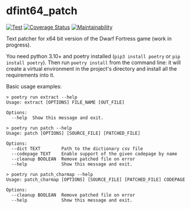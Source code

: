 # dfint64_patch

[![Test](https://github.com/dfint/dfint64_patch/actions/workflows/test.yml/badge.svg)](https://github.com/dfint/dfint64_patch/actions/workflows/test.yml)
[![Coverage Status](https://coveralls.io/repos/github/dfint/dfint64_patch/badge.svg)](https://coveralls.io/github/dfint/dfint64_patch)
[![Maintainability](https://api.codeclimate.com/v1/badges/a9408116a0faae2cb117/maintainability)](https://codeclimate.com/github/dfint/dfint64_patch/maintainability)

Text patcher for x64 bit version of the Dwarf Fortress game (work in progress).

You need python 3.10+ and poetry installed (`pip3 install poetry` or `pip install poetry`). Then run `poetry install` from the command line: it will create a virtual environment in the project's directory and install all the requirements into it. 

Basic usage examples:
```commandline
> poetry run extract --help
Usage: extract [OPTIONS] FILE_NAME [OUT_FILE]

Options:
  --help  Show this message and exit.
```
```commandline
> poetry run patch --help
Usage: patch [OPTIONS] [SOURCE_FILE] [PATCHED_FILE]

Options:
  --dict TEXT        Path to the dictionary csv file
  --codepage TEXT    Enable support of the given codepage by name
  --cleanup BOOLEAN  Remove patched file on error
  --help             Show this message and exit.
```
```commandline
> poetry run patch_charmap --help
Usage: patch_charmap [OPTIONS] [SOURCE_FILE] [PATCHED_FILE] CODEPAGE

Options:
  --cleanup BOOLEAN  Remove patched file on error
  --help             Show this message and exit.
```

